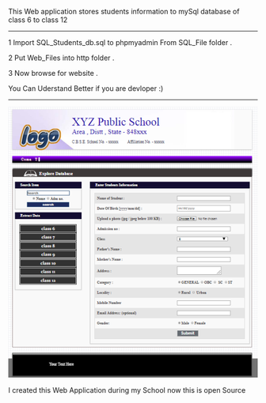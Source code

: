 
This Web application stores students information to mySql database of class 6 to class 12

  -----------------------------------------------------------------

  1 Import SQL_Students_db.sql to phpmyadmin From SQL_File folder .

  2 Put Web_Files into http folder .

  3 Now browse for website .
  
  You Can Uderstand Better if you are devloper :)

  ----------------------------------------------------------------------
  ![Website_demo](screenshot.PNG)

I created this Web Application during my School now this is open Source
